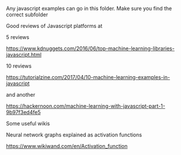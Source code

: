 Any javascript examples can go in this folder. Make sure you find the correct subfolder



Good reviews of Javascript platforms at


5 reviews

https://www.kdnuggets.com/2016/06/top-machine-learning-libraries-javascript.html

10 reviews

https://tutorialzine.com/2017/04/10-machine-learning-examples-in-javascript


and another 

https://hackernoon.com/machine-learning-with-javascript-part-1-9b97f3ed4fe5





Some useful wikis

Neural network graphs explained as activation functions

https://www.wikiwand.com/en/Activation_function

